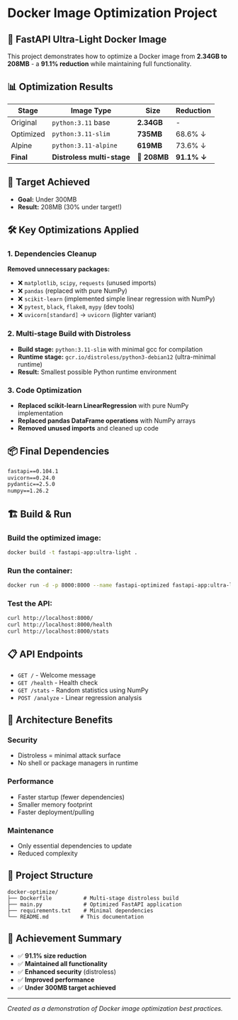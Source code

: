 # Docker Image Optimization Project

## 🚀 FastAPI Ultra-Light Docker Image

This project demonstrates how to optimize a Docker image from **2.34GB to 208MB** - a **91.1% reduction** while maintaining full functionality.

## 📊 Optimization Results

| Stage | Image Type | Size | Reduction |
|-------|------------|------|-----------|
| Original | `python:3.11` base | **2.34GB** | - |
| Optimized | `python:3.11-slim` | **735MB** | 68.6% ↓ |
| Alpine | `python:3.11-alpine` | **619MB** | 73.6% ↓ |
| **Final** | **Distroless multi-stage** | **🎯 208MB** | **91.1% ↓** |

## 🎯 Target Achieved
- **Goal:** Under 300MB
- **Result:** 208MB (30% under target!)

## 🛠️ Key Optimizations Applied

### 1. Dependencies Cleanup
**Removed unnecessary packages:**
- ❌ `matplotlib`, `scipy`, `requests` (unused imports)
- ❌ `pandas` (replaced with pure NumPy)
- ❌ `scikit-learn` (implemented simple linear regression with NumPy)
- ❌ `pytest`, `black`, `flake8`, `mypy` (dev tools)
- ❌ `uvicorn[standard]` → `uvicorn` (lighter variant)

### 2. Multi-stage Build with Distroless
- **Build stage:** `python:3.11-slim` with minimal gcc for compilation
- **Runtime stage:** `gcr.io/distroless/python3-debian12` (ultra-minimal runtime)
- **Result:** Smallest possible Python runtime environment

### 3. Code Optimization
- **Replaced scikit-learn LinearRegression** with pure NumPy implementation
- **Replaced pandas DataFrame operations** with NumPy arrays
- **Removed unused imports** and cleaned up code

## 📦 Final Dependencies
```txt
fastapi==0.104.1
uvicorn==0.24.0
pydantic==2.5.0
numpy==1.26.2
```

## 🏗️ Build & Run

### Build the optimized image:
```bash
docker build -t fastapi-app:ultra-light .
```

### Run the container:
```bash
docker run -d -p 8000:8000 --name fastapi-optimized fastapi-app:ultra-light
```

### Test the API:
```bash
curl http://localhost:8000/
curl http://localhost:8000/health
curl http://localhost:8000/stats
```

## 📋 API Endpoints

- `GET /` - Welcome message
- `GET /health` - Health check
- `GET /stats` - Random statistics using NumPy
- `POST /analyze` - Linear regression analysis

## 🔧 Architecture Benefits

### Security
- Distroless = minimal attack surface
- No shell or package managers in runtime

### Performance
- Faster startup (fewer dependencies)
- Smaller memory footprint
- Faster deployment/pulling

### Maintenance
- Only essential dependencies to update
- Reduced complexity

## 📁 Project Structure
```
docker-optimize/
├── Dockerfile          # Multi-stage distroless build
├── main.py             # Optimized FastAPI application
├── requirements.txt    # Minimal dependencies
└── README.md          # This documentation
```

## 🎉 Achievement Summary
- ✅ **91.1% size reduction**
- ✅ **Maintained all functionality**
- ✅ **Enhanced security** (distroless)
- ✅ **Improved performance**
- ✅ **Under 300MB target achieved**

---
*Created as a demonstration of Docker image optimization best practices.*